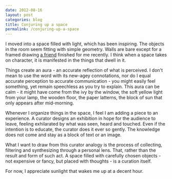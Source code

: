 ```yaml
---
date: 2012-08-16
layout: post
categories: blog
title: Conjuring up a space
permalink: /conjuring-up-a-space
---
```

I moved into a space filled with light, which has been inspiring. The objects in the room seem fitting with simple geometry. Walls are bare except for a framed drawing [a friend](http://trashmoon.com/) finished for me recently. I think when a space takes on character, it is manifested in the things that dwell in it.

Things create an aura - an accurate reflection of what is perceived. I don't mean to use the word with its new-agey connotations, nor do I equal accurate perception to accurate communication - you might easily feel something, yet remain speechless as you try to explain. This aura can be calm - it might have come from the ivy by the window, the soft yellow light from your lamp, the wooden floor, the paper latterns, the block of sun that only appears after mid-morning.

Whenever I organize things in the space, I feel I am adding a piece to an experience. A curator designs an exhibition in hope for the audience to leave, feeling exhilarated by what was seen, heard and touched. Even if the intention is to educate, the curator does it ever so gently. The knowledge does not come and stay as a block of text or an image.

What I want to draw from this curator analogy is the process of collecting, filtering and synthesizing through a personal lens. That, rather than the result and form of such act. A space filled with carefully chosen objects - not expensive or fancy, but placed with thoughts - is a curation itself. 

For now, I appreciate sunlight that wakes me up at a decent hour.

